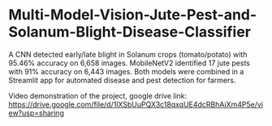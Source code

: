 # Multi-Model-Vision-Jute-Pest-and-Solanum-Blight-Disease-Classifier
A CNN detected early/late blight in Solanum crops (tomato/potato) with 95.46% accuracy on 6,658 images. MobileNetV2 identified 17 jute pests with 91% accuracy on 6,443 images. Both models were combined in a Streamlit app for automated disease and pest detection for farmers.

Video demonstration of the project, google drive link:
https://drive.google.com/file/d/1lXSbUuPQX3c18qxqUE4dcRBhAjXm4P5e/view?usp=sharing


